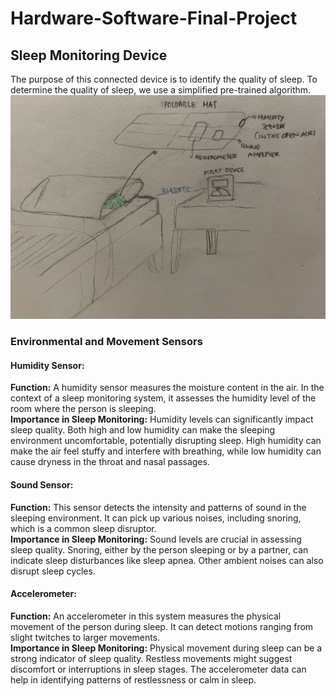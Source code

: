 # Hardware-Software-Final-Project

## Sleep Monitoring Device
The purpose of this connected device is to identify the quality of sleep. To determine the quality of sleep, we use a simplified pre-trained algorithm.
![Sketch](https://github.com/gheacs/Hardware-Software-Final-Project/blob/main/Sleeping%20tracker.jpg)

### Environmental and Movement Sensors

#### Humidity Sensor:
**Function:** A humidity sensor measures the moisture content in the air. In the context of a sleep monitoring system, it assesses the humidity level of the room where the person is sleeping.  
**Importance in Sleep Monitoring:** Humidity levels can significantly impact sleep quality. Both high and low humidity can make the sleeping environment uncomfortable, potentially disrupting sleep. High humidity can make the air feel stuffy and interfere with breathing, while low humidity can cause dryness in the throat and nasal passages. 

#### Sound Sensor:
**Function:** This sensor detects the intensity and patterns of sound in the sleeping environment. It can pick up various noises, including snoring, which is a common sleep disruptor.  
**Importance in Sleep Monitoring:** Sound levels are crucial in assessing sleep quality. Snoring, either by the person sleeping or by a partner, can indicate sleep disturbances like sleep apnea. Other ambient noises can also disrupt sleep cycles. 

#### Accelerometer:
**Function:** An accelerometer in this system measures the physical movement of the person during sleep. It can detect motions ranging from slight twitches to larger movements.  
**Importance in Sleep Monitoring:** Physical movement during sleep can be a strong indicator of sleep quality. Restless movements might suggest discomfort or interruptions in sleep stages. The accelerometer data can help in identifying patterns of restlessness or calm in sleep.

